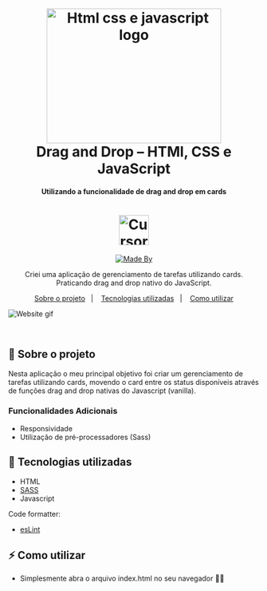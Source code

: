 <h1 align="center">
<img src="https://raw.githubusercontent.com/MatheusHonorato/curso-front-end-marco-bruno/master/html-css-js.png" width=350 height="270" alt="Html css e javascript logo">
  <br>
    Drag and Drop – HTMl, CSS e JavaScript
</h1>

<h4 align="center">
  Utilizando a funcionalidade de drag and drop em cards
</h4>
<h1 align="center"><img alig src="https://cdn-icons-png.flaticon.com/512/636/636045.png?w=360" width=60 height="60" alt="Cursor grabbing"></h1>

<p align="center">
  <a href="https://www.linkedin.com/in/rnatu/">
    <img alt="Made By" src="https://img.shields.io/static/v1?label=Made%20By&message=Renato%20Xavier&color=6C4FBB&style=for-the-badge">
  </a>
</p>

<p align="center">
Criei uma aplicação de gerenciamento de tarefas utilizando cards. Praticando drag and drop nativo do JavaScript.
</p>

<p align="center">
  <a href="#-sobre-o-projeto">Sobre o projeto</a>&nbsp;&nbsp;&nbsp;|&nbsp;&nbsp;&nbsp;
  <a href="#-tecnologias-utilizadas">Tecnologias utilizadas</a>&nbsp;&nbsp;&nbsp;|&nbsp;&nbsp;&nbsp;
  <a href="#-Como-utilizar">Como utilizar</a>
</p>

![Website gif](./drag-drop-gif.gif)

 <br />

## 📜 Sobre o projeto

Nesta aplicação o meu principal objetivo foi criar um gerenciamento de tarefas utilizando cards, movendo o card entre os status disponíveis através de funções drag and drop nativas do Javascript (vanilla).

### Funcionalidades Adicionais

- Responsividade
- Utilização de pré-processadores (Sass)

## 🚀 Tecnologias utilizadas

- HTML
- [SASS](https://sass-lang.com/)
- Javascript

Code formatter:

- [esLint](https://eslint.org/)

## ⚡ Como utilizar

- Simplesmente abra o arquivo index.html no seu navegador 🙅‍♂️

